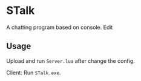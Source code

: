 # STalk
A chatting program based on console. Edit

## Usage
Upload and run `Server.lua` after change the config.

Client: Run `STalk.exe`.
